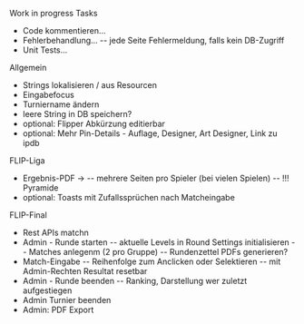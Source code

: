 Work in progress Tasks
- Code kommentieren...
- Fehlerbehandlung...
-- jede Seite Fehlermeldung, falls kein DB-Zugriff
- Unit Tests...

Allgemein
- Strings lokalisieren / aus Resourcen
- Eingabefocus
- Turniername ändern
- leere String in DB speichern?
- optional: Flipper Abkürzung editierbar
- optional: Mehr Pin-Details - Auflage, Designer, Art Designer, Link zu ipdb

FLIP-Liga
- Ergebnis-PDF -> 
-- mehrere Seiten pro Spieler (bei vielen Spielen)
-- !!! Pyramide
- optional: Toasts mit Zufallssprüchen nach Matcheingabe

FLIP-Final
- Rest APIs matchn
- Admin - Runde starten
-- aktuelle Levels in Round Settings initialisieren
-- Matches anlegenm (2 pro Gruppe)
-- Rundenzettel PDFs generieren?
- Match-Eingabe
-- Reihenfolge zum Anclicken oder Selektieren
-- mit Admin-Rechten Resultat resetbar
- Admin - Runde beenden
-- Ranking, Darstellung wer zuletzt aufgestiegen
- Admin Turnier beenden
- Admin: PDF Export 
